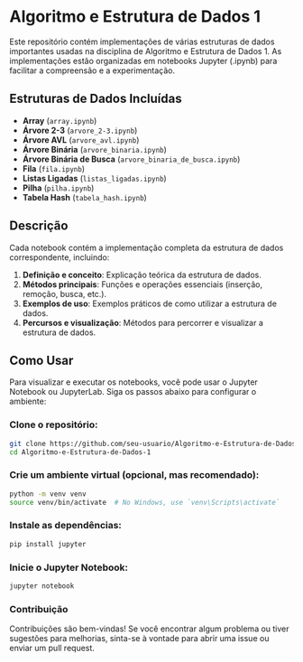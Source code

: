 # Algoritmo e Estrutura de Dados 1

Este repositório contém implementações de várias estruturas de dados importantes usadas na disciplina de Algoritmo e Estrutura de Dados 1. As implementações estão organizadas em notebooks Jupyter (.ipynb) para facilitar a compreensão e a experimentação.

## Estruturas de Dados Incluídas

- **Array** (`array.ipynb`)
- **Árvore 2-3** (`arvore_2-3.ipynb`)
- **Árvore AVL** (`arvore_avl.ipynb`)
- **Árvore Binária** (`arvore_binaria.ipynb`)
- **Árvore Binária de Busca** (`arvore_binaria_de_busca.ipynb`)
- **Fila** (`fila.ipynb`)
- **Listas Ligadas** (`listas_ligadas.ipynb`)
- **Pilha** (`pilha.ipynb`)
- **Tabela Hash** (`tabela_hash.ipynb`)

## Descrição

Cada notebook contém a implementação completa da estrutura de dados correspondente, incluindo:

1. **Definição e conceito**: Explicação teórica da estrutura de dados.
2. **Métodos principais**: Funções e operações essenciais (inserção, remoção, busca, etc.).
3. **Exemplos de uso**: Exemplos práticos de como utilizar a estrutura de dados.
4. **Percursos e visualização**: Métodos para percorrer e visualizar a estrutura de dados.

## Como Usar

Para visualizar e executar os notebooks, você pode usar o Jupyter Notebook ou JupyterLab. Siga os passos abaixo para configurar o ambiente:

### Clone o repositório:
```bash
git clone https://github.com/seu-usuario/Algoritmo-e-Estrutura-de-Dados-1.git
cd Algoritmo-e-Estrutura-de-Dados-1
```
### Crie um ambiente virtual (opcional, mas recomendado):
```bash
python -m venv venv
source venv/bin/activate  # No Windows, use `venv\Scripts\activate`
```
### Instale as dependências:
```bash
pip install jupyter
```
### Inicie o Jupyter Notebook:
```bash
jupyter notebook
```
### Contribuição
Contribuições são bem-vindas! Se você encontrar algum problema ou tiver sugestões para melhorias, sinta-se à vontade para abrir uma issue ou enviar um pull request.
